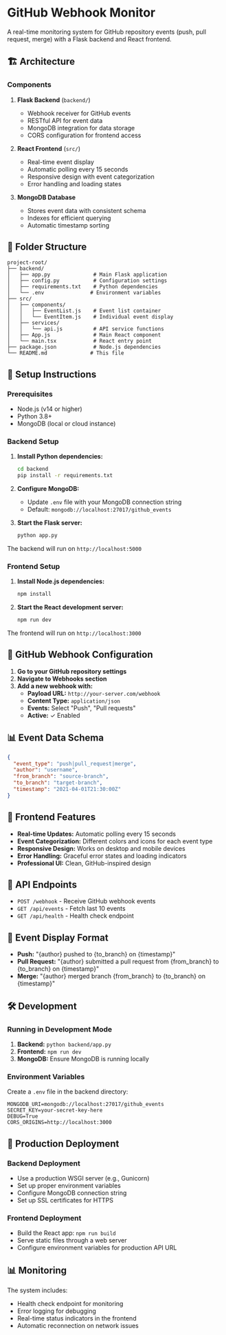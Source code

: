 # GitHub Webhook Monitor

A real-time monitoring system for GitHub repository events (push, pull request, merge) with a Flask backend and React frontend.

## 🏗️ Architecture

### Components

1. **Flask Backend** (`backend/`)
   - Webhook receiver for GitHub events
   - RESTful API for event data
   - MongoDB integration for data storage
   - CORS configuration for frontend access

2. **React Frontend** (`src/`)
   - Real-time event display
   - Automatic polling every 15 seconds
   - Responsive design with event categorization
   - Error handling and loading states

3. **MongoDB Database**
   - Stores event data with consistent schema
   - Indexes for efficient querying
   - Automatic timestamp sorting

## 📁 Folder Structure

```
project-root/
├── backend/
│   ├── app.py              # Main Flask application
│   ├── config.py           # Configuration settings
│   ├── requirements.txt    # Python dependencies
│   └── .env               # Environment variables
├── src/
│   ├── components/
│   │   ├── EventList.js    # Event list container
│   │   └── EventItem.js    # Individual event display
│   ├── services/
│   │   └── api.js          # API service functions
│   ├── App.js              # Main React component
│   └── main.tsx            # React entry point
├── package.json            # Node.js dependencies
└── README.md              # This file
```

## 🚀 Setup Instructions

### Prerequisites
- Node.js (v14 or higher)
- Python 3.8+
- MongoDB (local or cloud instance)

### Backend Setup

1. **Install Python dependencies:**
   ```bash
   cd backend
   pip install -r requirements.txt
   ```

2. **Configure MongoDB:**
   - Update `.env` file with your MongoDB connection string
   - Default: `mongodb://localhost:27017/github_events`

3. **Start the Flask server:**
   ```bash
   python app.py
   ```

The backend will run on `http://localhost:5000`

### Frontend Setup

1. **Install Node.js dependencies:**
   ```bash
   npm install
   ```

2. **Start the React development server:**
   ```bash
   npm run dev
   ```

The frontend will run on `http://localhost:3000`

## 🔧 GitHub Webhook Configuration

1. **Go to your GitHub repository settings**
2. **Navigate to Webhooks section**
3. **Add a new webhook with:**
   - **Payload URL:** `http://your-server.com/webhook`
   - **Content Type:** `application/json`
   - **Events:** Select "Push", "Pull requests"
   - **Active:** ✓ Enabled

## 📊 Event Data Schema

```json
{
  "event_type": "push|pull_request|merge",
  "author": "username",
  "from_branch": "source-branch",
  "to_branch": "target-branch",
  "timestamp": "2021-04-01T21:30:00Z"
}
```

## 🎨 Frontend Features

- **Real-time Updates:** Automatic polling every 15 seconds
- **Event Categorization:** Different colors and icons for each event type
- **Responsive Design:** Works on desktop and mobile devices
- **Error Handling:** Graceful error states and loading indicators
- **Professional UI:** Clean, GitHub-inspired design

## 🔌 API Endpoints

- `POST /webhook` - Receive GitHub webhook events
- `GET /api/events` - Fetch last 10 events
- `GET /api/health` - Health check endpoint

## 📝 Event Display Format

- **Push:** "{author} pushed to {to_branch} on {timestamp}"
- **Pull Request:** "{author} submitted a pull request from {from_branch} to {to_branch} on {timestamp}"
- **Merge:** "{author} merged branch {from_branch} to {to_branch} on {timestamp}"

## 🛠️ Development

### Running in Development Mode

1. **Backend:** `python backend/app.py`
2. **Frontend:** `npm run dev`
3. **MongoDB:** Ensure MongoDB is running locally

### Environment Variables

Create a `.env` file in the backend directory:

```env
MONGODB_URI=mongodb://localhost:27017/github_events
SECRET_KEY=your-secret-key-here
DEBUG=True
CORS_ORIGINS=http://localhost:3000
```

## 🚀 Production Deployment

### Backend Deployment
- Use a production WSGI server (e.g., Gunicorn)
- Set up proper environment variables
- Configure MongoDB connection string
- Set up SSL certificates for HTTPS

### Frontend Deployment
- Build the React app: `npm run build`
- Serve static files through a web server
- Configure environment variables for production API URL

## 📊 Monitoring

The system includes:
- Health check endpoint for monitoring
- Error logging for debugging
- Real-time status indicators in the frontend
- Automatic reconnection on network issues
